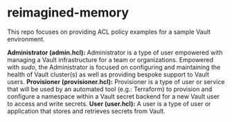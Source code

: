 # reimagined-memory
This repo focuses on providing ACL policy examples for a sample Vault environment. 


**Administrator (admin.hcl):** Administrator is a type of user empowered with managing a Vault infrastructure for a team or organizations. Empowered with *sudo*, the Administrator is focused on configuring and maintaining the health of Vault cluster(s) as well as providing bespoke support to Vault users. 
**Provisioner (provisioner.hcl):** Provisioner is a type of user or service that will be used by an automated tool (e.g.: Terraform) to provision and configure a namespace within a Vault secret backend for a new Vault user to access and write secrets.
**User (user.hcl):** A user is a type of user or application that stores and retrieves secrets from Vault. 
